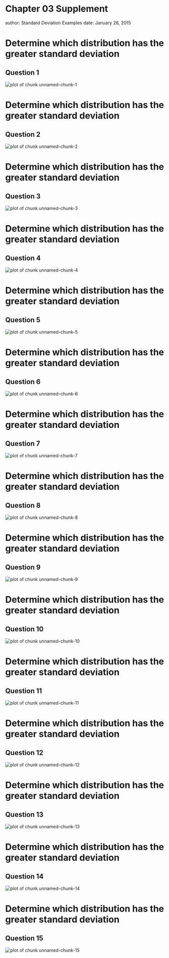Chapter 03 Supplement
========================================================
author: Standard Deviation Examples
date: January 26, 2015


Determine which distribution has the greater standard deviation
========================================================

## Question 1

![plot of chunk unnamed-chunk-1](Chapter03-2-figure/unnamed-chunk-1-1.png) 

Determine which distribution has the greater standard deviation
========================================================

## Question 2

![plot of chunk unnamed-chunk-2](Chapter03-2-figure/unnamed-chunk-2-1.png) 

Determine which distribution has the greater standard deviation
========================================================

## Question 3

![plot of chunk unnamed-chunk-3](Chapter03-2-figure/unnamed-chunk-3-1.png) 

Determine which distribution has the greater standard deviation
========================================================

## Question 4

![plot of chunk unnamed-chunk-4](Chapter03-2-figure/unnamed-chunk-4-1.png) 

Determine which distribution has the greater standard deviation
========================================================

## Question 5

![plot of chunk unnamed-chunk-5](Chapter03-2-figure/unnamed-chunk-5-1.png) 

Determine which distribution has the greater standard deviation
========================================================

## Question 6

![plot of chunk unnamed-chunk-6](Chapter03-2-figure/unnamed-chunk-6-1.png) 

Determine which distribution has the greater standard deviation
========================================================

## Question 7

![plot of chunk unnamed-chunk-7](Chapter03-2-figure/unnamed-chunk-7-1.png) 

Determine which distribution has the greater standard deviation
========================================================

## Question 8

![plot of chunk unnamed-chunk-8](Chapter03-2-figure/unnamed-chunk-8-1.png) 

Determine which distribution has the greater standard deviation
========================================================

## Question 9

![plot of chunk unnamed-chunk-9](Chapter03-2-figure/unnamed-chunk-9-1.png) 

Determine which distribution has the greater standard deviation
========================================================

## Question 10

![plot of chunk unnamed-chunk-10](Chapter03-2-figure/unnamed-chunk-10-1.png) 

Determine which distribution has the greater standard deviation
========================================================

## Question 11

![plot of chunk unnamed-chunk-11](Chapter03-2-figure/unnamed-chunk-11-1.png) 

Determine which distribution has the greater standard deviation
========================================================

## Question 12

![plot of chunk unnamed-chunk-12](Chapter03-2-figure/unnamed-chunk-12-1.png) 

Determine which distribution has the greater standard deviation
========================================================

## Question 13

![plot of chunk unnamed-chunk-13](Chapter03-2-figure/unnamed-chunk-13-1.png) 

Determine which distribution has the greater standard deviation
========================================================

## Question 14

![plot of chunk unnamed-chunk-14](Chapter03-2-figure/unnamed-chunk-14-1.png) 

Determine which distribution has the greater standard deviation
========================================================

## Question 15

![plot of chunk unnamed-chunk-15](Chapter03-2-figure/unnamed-chunk-15-1.png) 
